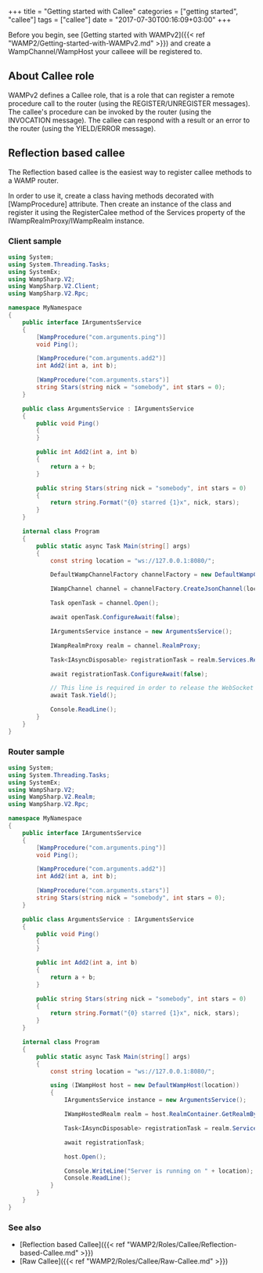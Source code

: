 +++
title = "Getting started with Callee"
categories = ["getting started", "callee"]
tags = ["callee"]
date = "2017-07-30T00:16:09+03:00"
+++


Before you begin, see [Getting started with WAMPv2]({{< ref "WAMP2/Getting-started-with-WAMPv2.md" >}}) and create a WampChannel/WampHost your calleee will be registered to.


## About Callee role

WAMPv2 defines a Callee role, that is a role that can register a remote procedure call to the router (using the REGISTER/UNREGISTER messages). The callee's procedure can be invoked by the router (using the INVOCATION message). The callee can respond with a result or an error to the router  (using the YIELD/ERROR message).

## Reflection based callee

The Reflection based callee is the easiest way to register callee methods to a WAMP router.

In order to use it, create a class having methods decorated with [WampProcedure] attribute.
Then create an instance of the class and register it using the RegisterCalee method of the Services property of the IWampRealmProxy/IWampRealm instance.

### Client sample

```csharp
using System;
using System.Threading.Tasks;
using SystemEx;
using WampSharp.V2;
using WampSharp.V2.Client;
using WampSharp.V2.Rpc;

namespace MyNamespace
{
    public interface IArgumentsService
    {
        [WampProcedure("com.arguments.ping")]
        void Ping();

        [WampProcedure("com.arguments.add2")]
        int Add2(int a, int b);

        [WampProcedure("com.arguments.stars")]
        string Stars(string nick = "somebody", int stars = 0);
    }

    public class ArgumentsService : IArgumentsService
    {
        public void Ping()
        {
        }

        public int Add2(int a, int b)
        {
            return a + b;
        }

        public string Stars(string nick = "somebody", int stars = 0)
        {
            return string.Format("{0} starred {1}x", nick, stars);
        }
    }

    internal class Program
    {
        public static async Task Main(string[] args)
        {
            const string location = "ws://127.0.0.1:8080/";

            DefaultWampChannelFactory channelFactory = new DefaultWampChannelFactory();

            IWampChannel channel = channelFactory.CreateJsonChannel(location, "realm1");

            Task openTask = channel.Open();

            await openTask.ConfigureAwait(false);

            IArgumentsService instance = new ArgumentsService();

            IWampRealmProxy realm = channel.RealmProxy;

            Task<IAsyncDisposable> registrationTask = realm.Services.RegisterCallee(instance);

            await registrationTask.ConfigureAwait(false);

            // This line is required in order to release the WebSocket thread, otherwise it will be blocked by the Console.ReadLine() line.
            await Task.Yield();

            Console.ReadLine();
        }
    }
}
```

### Router sample

```csharp
using System;
using System.Threading.Tasks;
using SystemEx;
using WampSharp.V2;
using WampSharp.V2.Realm;
using WampSharp.V2.Rpc;

namespace MyNamespace
{
    public interface IArgumentsService
    {
        [WampProcedure("com.arguments.ping")]
        void Ping();

        [WampProcedure("com.arguments.add2")]
        int Add2(int a, int b);

        [WampProcedure("com.arguments.stars")]
        string Stars(string nick = "somebody", int stars = 0);
    }

    public class ArgumentsService : IArgumentsService
    {
        public void Ping()
        {
        }

        public int Add2(int a, int b)
        {
            return a + b;
        }

        public string Stars(string nick = "somebody", int stars = 0)
        {
            return string.Format("{0} starred {1}x", nick, stars);
        }
    }

    internal class Program
    {
        public static async Task Main(string[] args)
        {
            const string location = "ws://127.0.0.1:8080/";

            using (IWampHost host = new DefaultWampHost(location))
            {
                IArgumentsService instance = new ArgumentsService();

                IWampHostedRealm realm = host.RealmContainer.GetRealmByName("realm1");

                Task<IAsyncDisposable> registrationTask = realm.Services.RegisterCallee(instance);

                await registrationTask;

                host.Open();

                Console.WriteLine("Server is running on " + location);
                Console.ReadLine();
            }
        }
    }
}
```

### See also

* [Reflection based Callee]({{< ref "WAMP2/Roles/Callee/Reflection-based-Callee.md" >}})
* [Raw Callee]({{< ref "WAMP2/Roles/Callee/Raw-Callee.md" >}})

